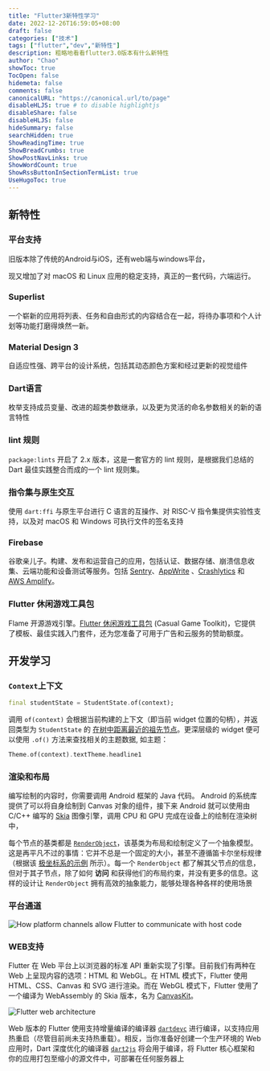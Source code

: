 ```yaml
---
title: "Flutter3新特性学习"
date: 2022-12-26T16:59:05+08:00
draft: false
categories: ["技术"]
tags: ["flutter","dev","新特性"]
description: 粗略地看看flutter3.0版本有什么新特性
author: "Chao"
showToc: true
TocOpen: false
hidemeta: false
comments: false
canonicalURL: "https://canonical.url/to/page"
disableHLJS: true # to disable highlightjs
disableShare: false
disableHLJS: false
hideSummary: false
searchHidden: true
ShowReadingTime: true
ShowBreadCrumbs: true
ShowPostNavLinks: true
ShowWordCount: true
ShowRssButtonInSectionTermList: true
UseHugoToc: true
---
```

## 新特性

### 平台支持

旧版本除了传统的Android与iOS，还有web端与windows平台，

现又增加了对 macOS 和 Linux 应用的稳定支持，真正的一套代码，六端运行。

### Superlist

一个崭新的应用将列表、任务和自由形式的内容结合在一起，将待办事项和个人计划等功能打磨得焕然一新。

### Material Design 3

自适应性强、跨平台的设计系统，包括其动态颜色方案和经过更新的视觉组件

### Dart语言

枚举支持成员变量、改进的超类参数继承，以及更为灵活的命名参数相关的新的语言特性

### lint 规则

`package:lints` 开启了 2.x 版本，这是一套官方的 lint 规则，是根据我们总结的 Dart 最佳实践整合而成的一个 lint 规则集。

### 指令集与原生交互

使用 `dart:ffi` 与原生平台进行 C 语言的互操作、对 RISC-V 指令集提供实验性支持，以及对 macOS 和 Windows 可执行文件的签名支持

### Firebase

谷歌亲儿子。构建、发布和运营自己的应用，包括认证、数据存储、崩溃信息收集、云端功能和设备测试等服务。包括 [Sentry](https://docs.sentry.io/platforms/flutter/ "Sentry 文档: Flutter 平台集成")、[AppWrite](https://appwrite.io/docs/getting-started-for-flutter "AppWrite 文档: 在 Appwrite 平台中使用 Flutter") 、[Crashlytics](https://firebase.google.cn/docs/crashlytics "Firebase Crashlytics 产品主页") 和 [AWS Amplify](https://docs.amplify.aws/start/q/integration/flutter/ "AWS Amplify 文档: Flutter 集成")。

### Flutter 休闲游戏工具包

Flame 开源游戏引擎。[Flutter 休闲游戏工具包](https://flutter.dev/games "Flutter 休闲游戏工具包") (Casual Game Toolkit)，它提供了模板、最佳实践入门套件，还为您准备了可用于广告和云服务的赞助额度。

## 开发学习

### `Context`上下文

```dart
final studentState = StudentState.of(context);
```

调用 `of(context)` 会根据当前构建的上下文（即当前 widget 位置的句柄），并返回类型为 `StudentState` 的 [在树中距离最近的祖先节点](https://api.flutter-io.cn/flutter/flutter/widgets/BuildContext/dependOnInheritedWidgetOfExactType.html)。更深层级的 widget 便可以使用 `.of()` 方法来查找相关的主题数据, 如主题：

```dart
Theme.of(context).textTheme.headline1
```

### 渲染和布局

编写绘制的内容时，你需要调用 Android 框架的 Java 代码。 Android 的系统库提供了可以将自身绘制到 Canvas 对象的组件，接下来 Android 就可以使用由 C/C++ 编写的 [Skia](https://skia.org/) 图像引擎，调用 CPU 和 GPU 完成在设备上的绘制在渲染树中，

每个节点的基类都是 [`RenderObject`](https://api.flutter-io.cn/flutter/rendering/RenderObject-class.html)，该基类为布局和绘制定义了一个抽象模型。这是再平凡不过的事情：它并不总是一个固定的大小，甚至不遵循笛卡尔坐标规律（根据该 [极坐标系的示例](https://dartpad.cn/?id=0f020197a5d4c980342d5c7d9e935cee&null_safety=true) 所示）。每一个 `RenderObject` 都了解其父节点的信息，但对于其子节点，除了如何 **访问** 和获得他们的布局约束，并没有更多的信息。这样的设计让 `RenderObject` 拥有高效的抽象能力，能够处理各种各样的使用场景

### 平台通道

![How platform channels allow Flutter to communicate with host
code](https://flutter.cn/docs/assets/images/docs/arch-overview/platform-channels.png)

### WEB支持

Flutter 在 Web 平台上以浏览器的标准 API 重新实现了引擎。目前我们有两种在 Web 上呈现内容的选项：HTML 和 WebGL。在 HTML 模式下，Flutter 使用 HTML、CSS、Canvas 和 SVG 进行渲染。而在 WebGL 模式下，Flutter 使用了一个编译为 WebAssembly 的 Skia 版本，名为 [CanvasKit](https://skia.org/user/modules/canvaskit)。

![Flutter web
architecture](https://flutter.cn/docs/assets/images/docs/arch-overview/web-arch.png)

Web 版本的 Flutter 使用支持增量编译的编译器 [`dartdevc`](https://dart.cn/tools/dartdevc) 进行编译，以支持应用热重启（尽管目前尚未支持热重载）。相反，当你准备好创建一个生产环境的 Web 应用时，Dart 深度优化的编译器 [`dart2js`](https://dart.cn/tools/dart2js) 将会用于编译，将 Flutter 核心框架和你的应用打包至缩小的源文件中，可部署在任何服务器上
